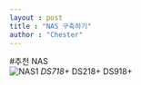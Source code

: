 ```yaml
---
layout : post
title : "NAS 구축하기"
author : "Chester"
---
```


#추천 NAS <br>
![NAS1](https://www.synology.com/api/products/getPhoto?product=DS718%2B&type=img_s&sort=0 "NAS1")
_DS718+_ 
DS218+ DS918+
